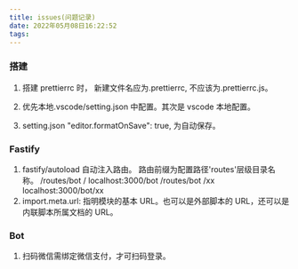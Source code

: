 ```yaml
---
title: issues(问题记录)
date: 2022年05月08日16:22:52
tags:
---
```


### 搭建

1.  搭建 prettierrc 时， 新建文件名应为.prettierrc, 不应该为.prettierrc.js。

2.  优先本地.vscode/setting.json 中配置。其次是 vscode 本地配置。

3.  setting.json "editor.formatOnSave": true, 为自动保存。

### Fastify

1.  fastify/autoload 自动注入路由。 路由前缀为配置路径'routes'层级目录名称。
    /routes/bot / localhost:3000/bot
    /routes/bot /xx localhost:3000/bot/xx
2.  import.meta.url: 指明模块的基本 URL。也可以是外部脚本的 URL，还可以是内联脚本所属文档的 URL。

### Bot

1.  扫码微信需绑定微信支付，才可扫码登录。
